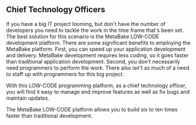 ## Chief Technology Officers

If you have a big IT project looming, but don't have the number of developers you need to tackle the work in the time frame that's been set. The best solution for this scenario is the MetaBake LOW-CODE development platform.
There are some significant benefits to employing the MetaBake platform. First, you can speed up your application development and delivery. MetaBake development requires less coding, so it goes faster than traditional application development. Second, you don't necessarily need programmers to perform the work. There also isn't as much of a need to staff up with programmers for this big project. 

 With this LOW-CODE programming platform, as a chief technology officer, you will find it easy to manage and improve features as well as fix bugs and maintain updates.

The MetaBake LOW-CODE platform allows you to build six to ten times faster than traditional development.